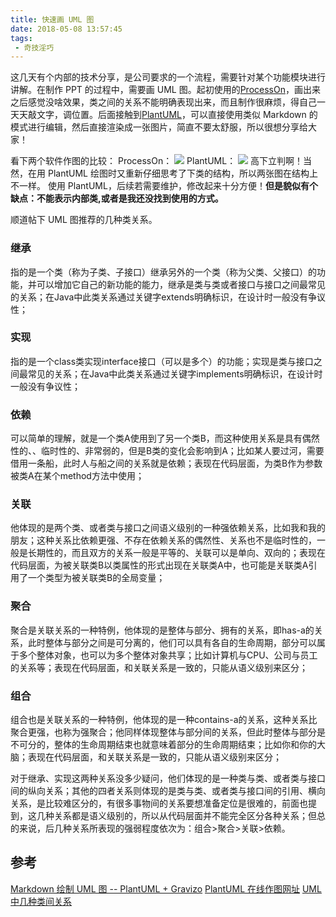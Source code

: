 ```yaml
---
title: 快速画 UML 图
date: 2018-05-08 13:57:45
tags:
 - 奇技淫巧
---
```

这几天有个内部的技术分享，是公司要求的一个流程，需要针对某个功能模块进行讲解。在制作 PPT 的过程中，需要画 UML 图。起初使用的[ProcessOn](https://www.processon.com/)，画出来之后感觉没啥效果，类之间的关系不能明确表现出来，而且制作很麻烦，得自己一天天敲文字，调位置。后面接触到[PlantUML](http://plantuml.com/)，可以直接使用类似 Markdown 的模式进行编辑，然后直接渲染成一张图片，简直不要太舒服，所以很想分享给大家！

<!-- more -->

看下两个软件作图的比较：
ProcessOn：
![](https://images-1258496336.cos.ap-chengdu.myqcloud.com/2018/5/8/2.png)
PlantUML：
![](https://images-1258496336.cos.ap-chengdu.myqcloud.com/2018/5/8/1.png)
高下立判啊！当然，在用 PlantUML 绘图时又重新仔细思考了下类的结构，所以两张图在结构上不一样。
使用 PlantUML，后续若需要维护，修改起来十分方便！**但是貌似有个缺点：不能表示内部类,或者是我还没找到使用的方式。**

顺道帖下 UML 图推荐的几种类关系。
### 继承
指的是一个类（称为子类、子接口）继承另外的一个类（称为父类、父接口）的功能，并可以增加它自己的新功能的能力，继承是类与类或者接口与接口之间最常见的关系；在Java中此类关系通过关键字extends明确标识，在设计时一般没有争议性；

### 实现
指的是一个class类实现interface接口（可以是多个）的功能；实现是类与接口之间最常见的关系；在Java中此类关系通过关键字implements明确标识，在设计时一般没有争议性；

### 依赖
可以简单的理解，就是一个类A使用到了另一个类B，而这种使用关系是具有偶然性的、、临时性的、非常弱的，但是B类的变化会影响到A；比如某人要过河，需要借用一条船，此时人与船之间的关系就是依赖；表现在代码层面，为类B作为参数被类A在某个method方法中使用；

### 关联
他体现的是两个类、或者类与接口之间语义级别的一种强依赖关系，比如我和我的朋友；这种关系比依赖更强、不存在依赖关系的偶然性、关系也不是临时性的，一般是长期性的，而且双方的关系一般是平等的、关联可以是单向、双向的；表现在代码层面，为被关联类B以类属性的形式出现在关联类A中，也可能是关联类A引用了一个类型为被关联类B的全局变量；

### 聚合
聚合是关联关系的一种特例，他体现的是整体与部分、拥有的关系，即has-a的关系，此时整体与部分之间是可分离的，他们可以具有各自的生命周期，部分可以属于多个整体对象，也可以为多个整体对象共享；比如计算机与CPU、公司与员工的关系等；表现在代码层面，和关联关系是一致的，只能从语义级别来区分；

### 组合
组合也是关联关系的一种特例，他体现的是一种contains-a的关系，这种关系比聚合更强，也称为强聚合；他同样体现整体与部分间的关系，但此时整体与部分是不可分的，整体的生命周期结束也就意味着部分的生命周期结束；比如你和你的大脑；表现在代码层面，和关联关系是一致的，只能从语义级别来区分；

对于继承、实现这两种关系没多少疑问，他们体现的是一种类与类、或者类与接口间的纵向关系；其他的四者关系则体现的是类与类、或者类与接口间的引用、横向关系，是比较难区分的，有很多事物间的关系要想准备定位是很难的，前面也提到，这几种关系都是语义级别的，所以从代码层面并不能完全区分各种关系；但总的来说，后几种关系所表现的强弱程度依次为：组合>聚合>关联>依赖。

## 参考
[Markdown 绘制 UML 图 -- PlantUML + Gravizo](https://www.heqiangfly.com/2017/07/08/development-tool-markdown-plant-uml/)
[PlantUML 在线作图网址](http://www.plantuml.com/plantuml/uml/SyfFKj2rKt3CoKnELR1Io4ZDoSa70000)
[UML中几种类间关系](https://blog.csdn.net/sfdev/article/details/3906243)
